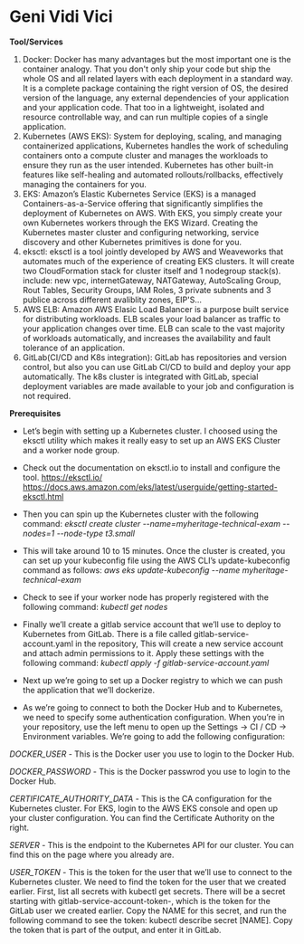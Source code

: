 # Geni Vidi Vici

**Tool/Services**

1.  Docker:
    Docker has many advantages but the most important one is the container analogy. 
    That you don't only ship your code but ship the whole OS and all related layers with each deployment in a standard way. 
    It is a complete package containing the right version of OS, the desired version of the language, any external dependencies of your application and your application code. 
    That too in a lightweight, isolated and resource controllable way, and can run multiple copies of a single application.
2.  Kubernetes (AWS EKS):
    System for deploying, scaling, and managing containerized applications, 
    Kubernetes handles the work of scheduling containers onto a compute cluster and manages the workloads to ensure they run as the user intended.
    Kubernetes has other built-in features like self-healing and automated rollouts/rollbacks, effectively managing the containers for you.
3.  EKS:
    Amazon’s Elastic Kubernetes Service (EKS) is a managed Containers-as-a-Service 
    offering that significantly simplifies the deployment of Kubernetes on AWS. 
    With EKS, you simply create your own Kubernetes workers through the EKS Wizard. 
    Creating the Kubernetes master cluster and configuring networking, service discovery and other Kubernetes primitives is done for you.
4.  eksctl:
    eksctl is a tool jointly developed by AWS and Weaveworks that automates 
    much of the experience of creating EKS clusters.
    It will create two CloudFormation stack for cluster itself and 1 nodegroup stack(s).
    include: new vpc, internetGateway, NATGateway, AutoScaling Group, Rout Tables, 
    Security Groups, IAM Roles, 3 private subnents and 3 publice across different avaliblity zones, EIP'S...
5.  AWS ELB: 
    Amazon AWS Elasic Load Balancer is a purpose built service for distributing workloads.
    ELB scales your load balancer as traffic to your application changes over time. 
    ELB can scale to the vast majority of workloads automatically, 
    and increases the availability and fault tolerance of an application.
6.  GitLab(CI/CD and K8s integration):
    GitLab has repositories and version control, but also you can use GitLab CI/CD to build and deploy your app automatically.
    The k8s cluster is integrated with GitLab, special deployment variables are made available to your job and configuration is not required.     
    

**Prerequisites**

*  Let’s begin with setting up a Kubernetes cluster.
    I choosed using the eksctl utility which makes it really easy to set up an AWS EKS Cluster and a worker node group.

*  Check out the documentation on eksctl.io to install and configure the tool.
    https://eksctl.io/
    https://docs.aws.amazon.com/eks/latest/userguide/getting-started-eksctl.html

*  Then you can spin up the Kubernetes cluster with the following command:
    *eksctl create cluster --name=myheritage-technical-exam --nodes=1 --node-type t3.small*

*  This will take around 10 to 15 minutes. Once the cluster is created, 
    you can set up your kubeconfig file using the AWS CLI’s update-kubeconfig command as follows:
    *aws eks update-kubeconfig --name myheritage-technical-exam*

*  Check to see if your worker node has properly registered with the following command:
    *kubectl get nodes*

*  Finally we’ll create a gitlab service account that we’ll use to deploy to Kubernetes from GitLab.
    There is a file called gitlab-service-account.yaml in the repository,
    This will create a new service account and attach admin permissions to it.
    Apply these settings with the following command:
    *kubectl apply -f gitlab-service-account.yaml*

*  Next up we’re going to set up a Docker registry to which we can push the application that we’ll dockerize.

*    As we’re going to connect to both the Docker Hub and to Kubernetes, 
     we need to specify some authentication configuration. 
    When you’re in your repository, use the left menu to open up the Settings -> CI / CD -> Environment variables. 
    We’re going to add the following configuration:

*DOCKER_USER* - This is the Docker user you use to login to the Docker Hub.

*DOCKER_PASSWORD* -  This is the Docker passwrod you use to login to the Docker Hub.

*CERTIFICATE_AUTHORITY_DATA* - This is the CA configuration for the Kubernetes cluster. For EKS, login to the AWS EKS console and open up your cluster configuration. You can find the Certificate Authority on the right.

*SERVER* - This is the endpoint to the Kubernetes API for our cluster. You can find this on the page where you already are.

*USER_TOKEN* - This is the token for the user that we’ll use to connect to the Kubernetes cluster. We need to find the token for the user that we created earlier. First, list all secrets with kubectl get secrets. There will be a secret starting with gitlab-service-account-token-, which is the token for the GitLab user we created earlier. Copy the NAME for this secret, and run the following command to see the token: kubectl describe secret [NAME]. Copy the token that is part of the output, and enter it in GitLab.






